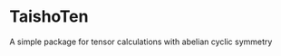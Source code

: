 # TaishoTen
A simple package for tensor calculations with abelian cyclic symmetry




























































































































